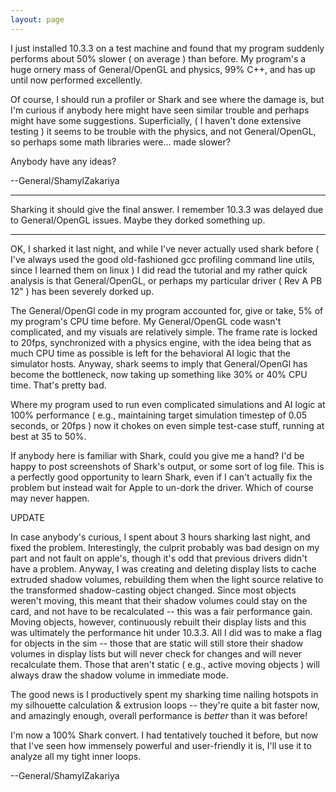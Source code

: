 ```yaml
---
layout: page
---
```




I just installed 10.3.3 on a test machine and found that my program suddenly performs about 50% slower ( on average ) than before. My program's a huge ornery mass of General/OpenGL and physics, 99% C++, and has up until now performed excellently.

Of course, I should run a profiler or Shark and see where the damage is, but I'm curious if anybody here might have seen similar trouble and perhaps might have some suggestions. Superficially, ( I haven't done extensive testing ) it seems to be trouble with the physics, and not General/OpenGL, so perhaps some math libraries were... made slower?

Anybody have any ideas?

--General/ShamylZakariya

----

Sharking it should give the final answer.  I remember 10.3.3 was delayed due to General/OpenGL issues.  Maybe they dorked something up.

----

OK, I sharked it last night, and while I've never actually used shark before ( I've always used the good old-fashioned gcc profiling command line utils, since I learned them on linux ) I did read the tutorial and my rather quick analysis is that General/OpenGL, or perhaps my particular driver ( Rev A PB 12" ) has been severely dorked up.

The General/OpenGl code in my program accounted for, give or take, 5% of my program's CPU time before. My General/OpenGL code wasn't complicated, and my visuals are relatively simple. The frame rate is locked to 20fps, synchronized with a physics engine, with the idea being that as much CPU time as possible is left for the behavioral AI logic that the simulator hosts. Anyway, shark seems to imply that General/OpenGl has become the bottleneck, now taking up something like 30% or 40% CPU time. That's pretty bad. 

Where my program used to run even complicated simulations and AI logic at 100% performance ( e.g., maintaining target simulation timestep of 0.05 seconds, or 20fps  ) now it chokes on even simple test-case stuff, running at best at 35 to 50%.

If anybody here is familiar with Shark, could you give me a hand? I'd be happy to post screenshots of Shark's output, or some sort of log file. This is a perfectly good opportunity to learn Shark, even if I can't actually fix the problem but instead wait for Apple to un-dork the driver. Which of course may never happen.

UPDATE

In case anybody's curious, I spent about 3 hours sharking last night, and fixed the problem. Interestingly, the culprit probably was bad design on my part and not fault on apple's, though it's odd that previous drivers didn't have a problem. Anyway, I was creating and deleting display lists to cache extruded shadow volumes, rebuilding them when the light source relative to the transformed shadow-casting object changed. Since most objects weren't moving, this meant that their shadow volumes could stay on the card, and not have to be recalculated -- this was a fair performance gain. Moving objects,  however, continuously rebuilt their display lists and this was ultimately the performance hit under 10.3.3. All I did was to make a flag for objects in the sim -- those that are static will still store their shadow volumes in display lists but will never check for changes and will never recalculate them. Those that aren't static ( e.g., active moving objects ) will always draw the shadow volume in immediate mode.

The good news is I productively spent my sharking time nailing hotspots in my silhouette calculation & extrusion loops -- they're quite a bit faster now, and amazingly enough, overall performance is *better* than it was before!

I'm now a 100% Shark convert. I had tentatively touched it before, but now that I've seen how immensely powerful and user-friendly it is, I'll use it to analyze all my tight inner loops.

--General/ShamylZakariya